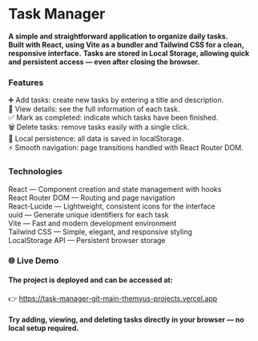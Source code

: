 # Task Manager  
  
**A simple and straightforward application to organize daily tasks.**  
**Built with React, using Vite as a bundler and Tailwind CSS for a clean, responsive interface.** 
**Tasks are stored in Local Storage, allowing quick and persistent access — even after closing the browser.**  

### Features  
➕ Add tasks: create new tasks by entering a title and description.  
👀 View details: see the full information of each task.  
✅ Mark as completed: indicate which tasks have been finished.  
🗑️ Delete tasks: remove tasks easily with a single click.  
💾 Local persistence: all data is saved in localStorage.  
⚡ Smooth navigation: page transitions handled with React Router DOM.  
  
### Technologies  
React — Component creation and state management with hooks  
React Router DOM — Routing and page navigation  
React-Lucide — Lightweight, consistent icons for the interface  
uuid — Generate unique identifiers for each task  
Vite — Fast and modern development environment  
Tailwind CSS — Simple, elegant, and responsive styling  
LocalStorage API — Persistent browser storage  
  
### 🌐 Live Demo  
#### The project is deployed and can be accessed at:  
👉 https://task-manager-git-main-themyus-projects.vercel.app  
  
#### Try adding, viewing, and deleting tasks directly in your browser — no local setup required.
